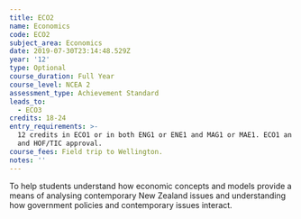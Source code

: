 ```yaml
---
title: ECO2
name: Economics
code: ECO2
subject_area: Economics
date: 2019-07-30T23:14:48.529Z
year: '12'
type: Optional
course_duration: Full Year
course_level: NCEA 2
assessment_type: Achievement Standard
leads_to:
  - ECO3
credits: 18-24
entry_requirements: >-
  12 credits in ECO1 or in both ENG1 or ENE1 and MAG1 or MAE1. ECO1 an advantage
  and HOF/TIC approval.
course_fees: Field trip to Wellington.
notes: ''
---
```

To help students understand how economic concepts and models provide a means of analysing contemporary New Zealand issues and understanding how government policies and contemporary issues interact.
